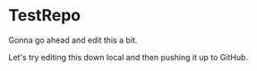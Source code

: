 # TestRepo
Gonna go ahead and edit this a bit.

Let's try editing this down local and then pushing it up to GitHub.
